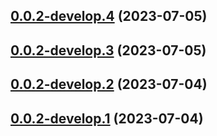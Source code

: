 ## [0.0.2-develop.4](https://git.lumeweb.com/LumeWeb/protomux-rpc-web/compare/v0.0.2-develop.3...v0.0.2-develop.4) (2023-07-05)

## [0.0.2-develop.3](https://git.lumeweb.com/LumeWeb/protomux-rpc-web/compare/v0.0.2-develop.2...v0.0.2-develop.3) (2023-07-05)

## [0.0.2-develop.2](https://git.lumeweb.com/LumeWeb/protomux-rpc-web/compare/v0.0.2-develop.1...v0.0.2-develop.2) (2023-07-04)

## [0.0.2-develop.1](https://git.lumeweb.com/LumeWeb/protomux-rpc-web/compare/v0.0.1...v0.0.2-develop.1) (2023-07-04)
